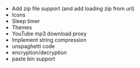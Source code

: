 - Add zip file support (and add loading zip from url)
- Icons
- Sleep timer
- Themes
- YouTube mp3 download proxy
- Implement string compression
- unspaghetti code
- encryption/decryption
- paste bin support